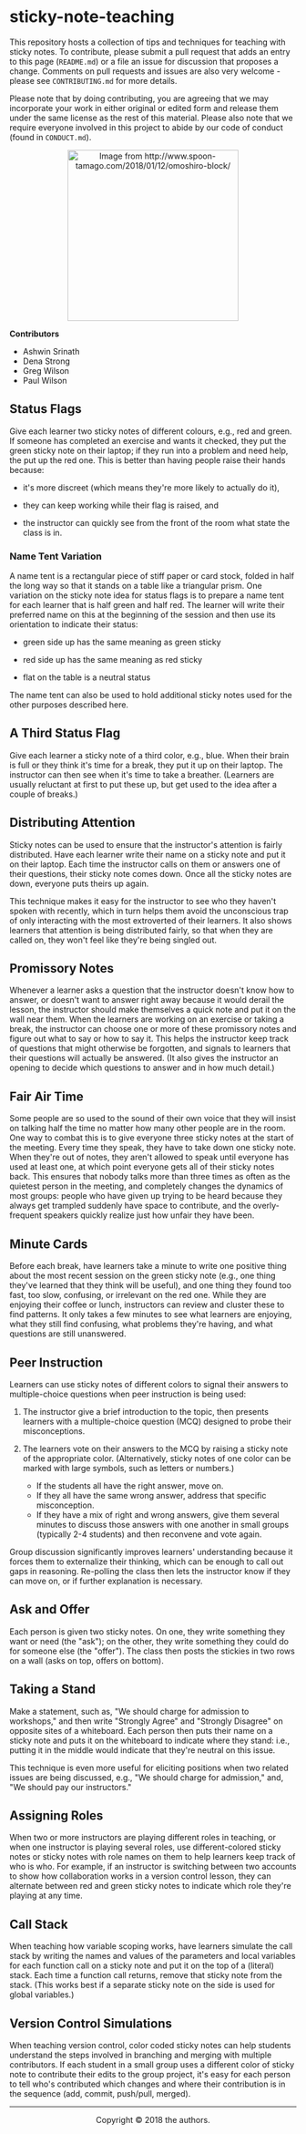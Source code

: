# sticky-note-teaching

This repository hosts a collection of tips and techniques for teaching
with sticky notes.  To contribute, please submit a pull request that
adds an entry to this page (`README.md`) or a file an issue for
discussion that proposes a change.  Comments on pull requests and
issues are also very welcome - please see `CONTRIBUTING.md` for more
details.

Please note that by doing contributing, you are agreeing that we may
incorporate your work in either original or edited form and release
them under the same license as the rest of this material.  Please also
note that we require everyone involved in this project to abide by our
code of conduct (found in `CONDUCT.md`).

<div align="center">
  <a href="http://www.spoon-tamago.com/2018/01/12/omoshiro-block/"><img width="300" src="./omoshiro-block-3.jpg" alt="Image from http://www.spoon-tamago.com/2018/01/12/omoshiro-block/" /></a>
</div>

**Contributors**

*   Ashwin Srinath
*   Dena Strong
*   Greg Wilson
*   Paul Wilson

## Status Flags

Give each learner two sticky notes of different colours, e.g., red and
green. If someone has completed an exercise and wants it checked, they
put the green sticky note on their laptop; if they run into a problem
and need help, the put up the red one. This is better than having
people raise their hands because:

*   it's more discreet (which means they're more likely to actually do
    it),

*   they can keep working while their flag is raised, and

*   the instructor can quickly see from the front of the room what state
    the class is in.

### Name Tent Variation

A name tent is a rectangular piece of stiff paper or card stock,
folded in half the long way so that it stands on a table like a
triangular prism.  One variation on the sticky note idea for status
flags is to prepare a name tent for each learner that is half green
and half red.  The learner will write their preferred name on this at
the beginning of the session and then use its orientation to indicate
their status:

* green side up has the same meaning as green sticky

* red side up has the same meaning as red sticky

* flat on the table is a neutral status

The name tent can also be used to hold additional sticky notes used
for the other purposes described here.

## A Third Status Flag

Give each learner a sticky note of a third color, e.g., blue.  When
their brain is full or they think it's time for a break, they put it
up on their laptop.  The instructor can then see when it's time to
take a breather.  (Learners are usually reluctant at first to put
these up, but get used to the idea after a couple of breaks.)

## Distributing Attention

Sticky notes can be used to ensure that the instructor's attention is
fairly distributed.  Have each learner write their name on a sticky
note and put it on their laptop.  Each time the instructor calls on
them or answers one of their questions, their sticky note comes down.
Once all the sticky notes are down, everyone puts theirs up again.

This technique makes it easy for the instructor to see who they
haven't spoken with recently, which in turn helps them avoid the
unconscious trap of only interacting with the most extroverted of
their learners.  It also shows learners that attention is being
distributed fairly, so that when they are called on, they won't feel
like they're being singled out.

## Promissory Notes

Whenever a learner asks a question that the instructor doesn't know
how to answer, or doesn't want to answer right away because it would
derail the lesson, the instructor should make themselves a quick note
and put it on the wall near them.  When the learners are working on an
exercise or taking a break, the instructor can choose one or more of
these promissory notes and figure out what to say or how to say it.
This helps the instructor keep track of questions that might otherwise
be forgotten, and signals to learners that their questions will
actually be answered.  (It also gives the instructor an opening to
decide which questions to answer and in how much detail.)

## Fair Air Time

Some people are so used to the sound of their own voice that they will
insist on talking half the time no matter how many other people are in
the room. One way to combat this is to give everyone three sticky
notes at the start of the meeting.  Every time they speak, they have
to take down one sticky note.  When they're out of notes, they aren't
allowed to speak until everyone has used at least one, at which point
everyone gets all of their sticky notes back.  This ensures that
nobody talks more than three times as often as the quietest person in
the meeting, and completely changes the dynamics of most groups:
people who have given up trying to be heard because they always get
trampled suddenly have space to contribute, and the overly-frequent
speakers quickly realize just how unfair they have been.

## Minute Cards

Before each break, have learners take a minute to write one positive
thing about the most recent session on the green sticky note (e.g.,
one thing they've learned that they think will be useful), and one
thing they found too fast, too slow, confusing, or irrelevant on the
red one. While they are enjoying their coffee or lunch, instructors
can review and cluster these to find patterns. It only takes a few
minutes to see what learners are enjoying, what they still find
confusing, what problems they're having, and what questions are still
unanswered.

## Peer Instruction

Learners can use sticky notes of different colors to signal their
answers to multiple-choice questions when peer instruction is being
used:

1.  The instructor give a brief introduction to the topic, then
    presents learners with a multiple-choice question (MCQ) designed
    to probe their misconceptions.

2.  The learners vote on their answers to the MCQ by raising a sticky
    note of the appropriate color.  (Alternatively, sticky notes of
    one color can be marked with large symbols, such as letters or
    numbers.)
    *   If the students all have the right answer, move on.
    *   If they all have the same wrong answer, address that specific
        misconception.
    *   If they have a mix of right and wrong answers, give them
        several minutes to discuss those answers with one another in
        small groups (typically 2-4 students) and then reconvene and
        vote again.

Group discussion significantly improves learners' understanding
because it forces them to externalize their thinking, which can be
enough to call out gaps in reasoning. Re-polling the class then lets
the instructor know if they can move on, or if further explanation is
necessary.

## Ask and Offer

Each person is given two sticky notes.  On one, they write something
they want or need (the "ask"); on the other, they write something they
could do for someone else (the "offer").  The class then posts the
stickies in two rows on a wall (asks on top, offers on bottom).

## Taking a Stand

Make a statement, such as, "We should charge for admission to
workshops," and then write "Strongly Agree" and "Strongly Disagree" on
opposite sites of a whiteboard.  Each person then puts their name on a
sticky note and puts it on the whiteboard to indicate where they
stand: i.e., putting it in the middle would indicate that they're
neutral on this issue.

This technique is even more useful for eliciting positions when two
related issues are being discussed, e.g., "We should charge for
admission," and, "We should pay our instructors."

## Assigning Roles

When two or more instructors are playing different roles in teaching,
or when one instructor is playing several roles, use different-colored
sticky notes or sticky notes with role names on them to help learners
keep track of who is who.  For example, if an instructor is switching
between two accounts to show how collaboration works in a version
control lesson, they can alternate between red and green sticky notes
to indicate which role they're playing at any time.

## Call Stack

When teaching how variable scoping works, have learners simulate the
call stack by writing the names and values of the parameters and local
variables for each function call on a sticky note and put it on the
top of a (literal) stack.  Each time a function call returns, remove
that sticky note from the stack.  (This works best if a separate
sticky note on the side is used for global variables.)

## Version Control Simulations

When teaching version control, color coded sticky notes can help
students understand the steps involved in branching and merging with
multiple contributors. If each student in a small group uses a
different color of sticky note to contribute their edits to the group
project, it's easy for each person to tell who's contributed which
changes and where their contribution is in the sequence (add, commit,
push/pull, merged).

---

<div align="center">
Copyright © 2018 the authors.
</div>
